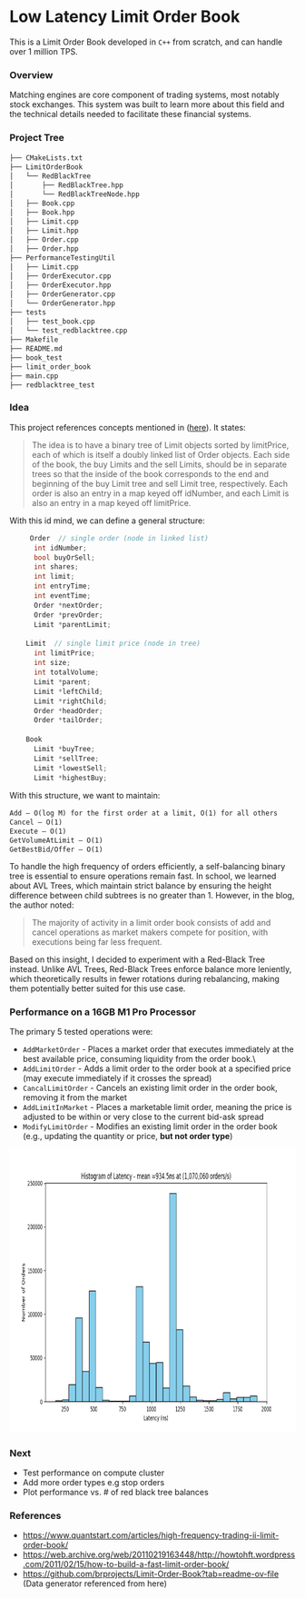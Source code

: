 # Low Latency Limit Order Book

This is a Limit Order Book developed in `C++` from scratch, and can handle over 1 million TPS.

### Overview

Matching engines are core component of trading systems, most notably stock exchanges. This system was built to learn more about this field and the technical details
needed to facilitate these financial systems.

### Project Tree

```
├── CMakeLists.txt
├── LimitOrderBook
│   └── RedBlackTree
│       ├── RedBlackTree.hpp
│       └── RedBlackTreeNode.hpp
│   ├── Book.cpp
│   ├── Book.hpp
│   ├── Limit.cpp
│   ├── Limit.hpp
│   ├── Order.cpp
│   ├── Order.hpp
├── PerformanceTestingUtil
│   ├── Limit.cpp
│   ├── OrderExecutor.cpp
│   ├── OrderExecutor.hpp
│   ├── OrderGenerator.cpp
│   └── OrderGenerator.hpp
├── tests
│   ├── test_book.cpp
│   └── test_redblacktree.cpp
├── Makefile
├── README.md
├── book_test
├── limit_order_book
├── main.cpp
├── redblacktree_test
```

### Idea

This project references concepts mentioned in ([here](https://web.archive.org/web/20110219163448/http://howtohft.wordpress.com/2011/02/15/how-to-build-a-fast-limit-order-book/)). It states:

> The idea is to have a binary tree of Limit objects sorted by limitPrice, each of which is itself a doubly linked list of Order objects. Each side of the book, the buy Limits and the sell Limits, should be in separate trees so that the inside of the book corresponds to the end and beginning of the buy Limit tree and sell Limit tree, respectively. Each order is also an entry in a map keyed off idNumber, and each Limit is also an entry in a map keyed off limitPrice.

With this id mind, we can define a general structure:

```cpp
     Order  // single order (node in linked list)
      int idNumber;
      bool buyOrSell;
      int shares;
      int limit;
      int entryTime;
      int eventTime;
      Order *nextOrder;
      Order *prevOrder;
      Limit *parentLimit;

    Limit  // single limit price (node in tree)
      int limitPrice;
      int size;
      int totalVolume;
      Limit *parent;
      Limit *leftChild;
      Limit *rightChild;
      Order *headOrder;
      Order *tailOrder;

    Book
      Limit *buyTree;
      Limit *sellTree;
      Limit *lowestSell;
      Limit *highestBuy;
```

With this structure, we want to maintain:

```
Add – O(log M) for the first order at a limit, O(1) for all others
Cancel – O(1)
Execute – O(1)
GetVolumeAtLimit – O(1)
GetBestBid/Offer – O(1)
```

To handle the high frequency of orders efficiently, a self-balancing binary tree is essential to ensure operations remain fast. In school, we learned about AVL Trees, which maintain strict balance by ensuring the height difference between child subtrees is no greater than 1. However, in the blog, the author noted:

> The majority of activity in a limit order book consists of add and cancel operations as market makers compete for position, with executions being far less frequent.

Based on this insight, I decided to experiment with a Red-Black Tree instead. Unlike AVL Trees, Red-Black Trees enforce balance more leniently, which theoretically results in fewer rotations during rebalancing, making them potentially better suited for this use case.

### Performance on a 16GB M1 Pro Processor

The primary 5 tested operations were:

- `AddMarketOrder` - Places a market order that executes immediately at the best available price, consuming liquidity from the order book.\
- `AddLimitOrder` - Adds a limit order to the order book at a specified price (may execute immediately if it crosses the spread)
- `CancalLimitOrder` - Cancels an existing limit order in the order book, removing it from the market
- `AddLimitInMarket` - Places a marketable limit order, meaning the price is adjusted to be within or very close to the current bid-ask spread
- `ModifyLimitOrder` - Modifies an existing limit order in the order book (e.g., updating the quantity or price, **but not order type**)

<img src="Docs/localPerformance.png" alt="performance" width="800" height="500">

### Next

- Test performance on compute cluster
- Add more order types e.g stop orders
- Plot performance vs. # of red black tree balances

### References

- https://www.quantstart.com/articles/high-frequency-trading-ii-limit-order-book/
- https://web.archive.org/web/20110219163448/http://howtohft.wordpress.com/2011/02/15/how-to-build-a-fast-limit-order-book/
- https://github.com/brprojects/Limit-Order-Book?tab=readme-ov-file (Data generator referenced from here)
